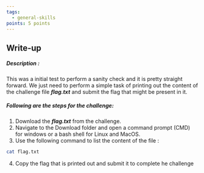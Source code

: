 ```yaml
---
tags:
  - general-skills
points: 5 points
---
```


## Write-up

##### __Description__ : 
This was a initial test to perform a sanity check and it is pretty straight forward. We just need to perform a simple task of printing out the content of the challenge file ***flag.txt*** and submit the flag that might be present in it. 

##### Following are the steps for the challenge: 
1. Download the ***flag.txt*** from the challenge.
2. Navigate to the Download folder and open a command prompt (CMD) for windows or a bash shell for Linux and MacOS.
3. Use the following command to list the content of the file : 
```bash
cat flag.txt
```
4. Copy the flag that is printed out and submit it to complete he challenge

